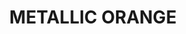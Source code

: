 ---
title: "METALLIC ORANGE"
price: "TBA"
desc: "Opis nije dostupan"
img_path: "/assets/img/A.MIG-0189.jpg"
brand: AMMO
available: true
cat: "acrylics"
subcat: "METAL ACRYLICS  (17 mL)"
subsubcat: "SS"
---